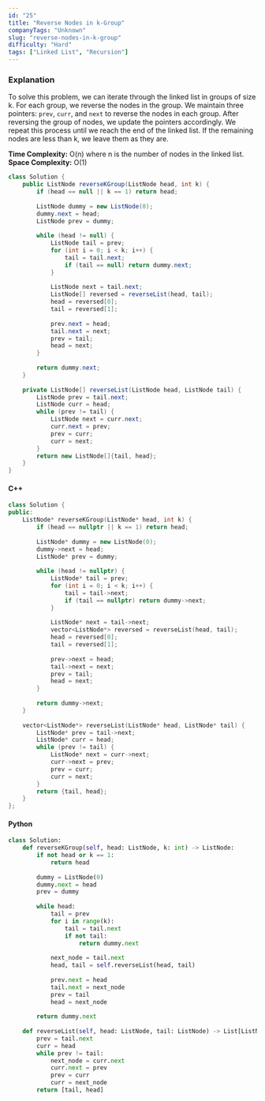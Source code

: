 ```yaml
---
id: "25"
title: "Reverse Nodes in k-Group"
companyTags: "Unknown"
slug: "reverse-nodes-in-k-group"
difficulty: "Hard"
tags: ["Linked List", "Recursion"]
---
```


### Explanation
To solve this problem, we can iterate through the linked list in groups of size k. For each group, we reverse the nodes in the group. We maintain three pointers: `prev`, `curr`, and `next` to reverse the nodes in each group. After reversing the group of nodes, we update the pointers accordingly. We repeat this process until we reach the end of the linked list. If the remaining nodes are less than k, we leave them as they are.

**Time Complexity:** O(n) where n is the number of nodes in the linked list.
**Space Complexity:** O(1)

```java
class Solution {
    public ListNode reverseKGroup(ListNode head, int k) {
        if (head == null || k == 1) return head;
        
        ListNode dummy = new ListNode(0);
        dummy.next = head;
        ListNode prev = dummy;
        
        while (head != null) {
            ListNode tail = prev;
            for (int i = 0; i < k; i++) {
                tail = tail.next;
                if (tail == null) return dummy.next;
            }
            
            ListNode next = tail.next;
            ListNode[] reversed = reverseList(head, tail);
            head = reversed[0];
            tail = reversed[1];
            
            prev.next = head;
            tail.next = next;
            prev = tail;
            head = next;
        }
        
        return dummy.next;
    }
    
    private ListNode[] reverseList(ListNode head, ListNode tail) {
        ListNode prev = tail.next;
        ListNode curr = head;
        while (prev != tail) {
            ListNode next = curr.next;
            curr.next = prev;
            prev = curr;
            curr = next;
        }
        return new ListNode[]{tail, head};
    }
}
```

#### C++
```cpp
class Solution {
public:
    ListNode* reverseKGroup(ListNode* head, int k) {
        if (head == nullptr || k == 1) return head;
        
        ListNode* dummy = new ListNode(0);
        dummy->next = head;
        ListNode* prev = dummy;
        
        while (head != nullptr) {
            ListNode* tail = prev;
            for (int i = 0; i < k; i++) {
                tail = tail->next;
                if (tail == nullptr) return dummy->next;
            }
            
            ListNode* next = tail->next;
            vector<ListNode*> reversed = reverseList(head, tail);
            head = reversed[0];
            tail = reversed[1];
            
            prev->next = head;
            tail->next = next;
            prev = tail;
            head = next;
        }
        
        return dummy->next;
    }
    
    vector<ListNode*> reverseList(ListNode* head, ListNode* tail) {
        ListNode* prev = tail->next;
        ListNode* curr = head;
        while (prev != tail) {
            ListNode* next = curr->next;
            curr->next = prev;
            prev = curr;
            curr = next;
        }
        return {tail, head};
    }
};
```

#### Python
```python
class Solution:
    def reverseKGroup(self, head: ListNode, k: int) -> ListNode:
        if not head or k == 1:
            return head
        
        dummy = ListNode(0)
        dummy.next = head
        prev = dummy
        
        while head:
            tail = prev
            for i in range(k):
                tail = tail.next
                if not tail:
                    return dummy.next
            
            next_node = tail.next
            head, tail = self.reverseList(head, tail)
            
            prev.next = head
            tail.next = next_node
            prev = tail
            head = next_node
        
        return dummy.next
    
    def reverseList(self, head: ListNode, tail: ListNode) -> List[ListNode]:
        prev = tail.next
        curr = head
        while prev != tail:
            next_node = curr.next
            curr.next = prev
            prev = curr
            curr = next_node
        return [tail, head]
```